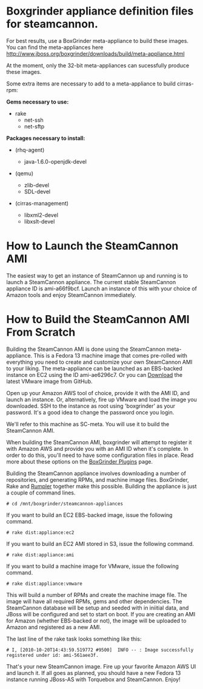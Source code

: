 # Boxgrinder appliance definition files for steamcannon. 

For best results, use a BoxGrinder meta-appliance to build these images.  You can
find the meta-appliances here http://www.jboss.org/boxgrinder/downloads/build/meta-appliance.html

At the moment, only the 32-bit meta-appliances can sucessfully produce these images.

Some extra items are necessary to add to a meta-appliance 
to build cirras-rpm:

**Gems necessary to use:**

* rake
    * net-ssh
    * net-sftp

**Packages necessary to install:**

* (rhq-agent)
    * java-1.6.0-openjdk-devel

* (qemu)
    * zlib-devel 
    * SDL-devel

* (cirras-management)
    * libxml2-devel
    * libxslt-devel

# How to Launch the SteamCannon AMI

The easiest way to get an instance of SteamCannon up and running is to launch a SteamCannon appliance.
The current stable SteamCannon appliance ID is ami-a66f9bcf. Launch an instance of this with your choice
of Amazon tools and enjoy SteamCannon immediately.

# How to Build the SteamCannon AMI From Scratch

Building the SteamCannon AMI is done using the SteamCannon meta-appliance. This is a Fedora 13 machine image
that comes pre-rolled with everything you need to create and customize your own SteamCannon AMI to your liking.
The meta-appliance can be launched as an EBS-backed instance on EC2 using the ID ami-ae6296c7.  Or you can [Download](http://github.com/steamcannon/steamcannon-appliances/downloads) the latest VMware image from GitHub.

Open up your Amazon AWS tool of choice, provide it with the AMI ID, and launch an instance.  Or, alternatively,
fire up VMware and load the image you downloaded.  SSH to the instance as root using 'boxgrinder' as your password.
It's a good idea to change the password once you login.  

We'll refer to this machine as SC-meta.  You will use it to build the SteamCannon AMI.  

When building the SteamCannon AMI, boxgrinder will attempt to register it with Amazon AWS and provide you with an
AMI ID when it's complete.  In order to do this, you'll need to have some configuration files in place.  Read
more about these options on the [BoxGrinder Plugins](http://community.jboss.org/wiki/BoxGrinderBuildPlugins) page.

Building the SteamCannon appliance involves downloading a number of repositories, and generating RPMs, and machine image files. 
BoxGrinder, Rake and [Rumpler](http://github.com/torquebox/rumpler) together make this possible.  Building the appliance
is just a couple of command lines.

    # cd /mnt/boxgrinder/steamcannon-appliances
    
If you want to build an EC2 EBS-backed image, issue the following command.

    # rake dist:appliance:ec2
    
If you want to build an EC2 AMI stored in S3, issue the following command.

    # rake dist:appliance:ami
    
If you want to build a machine image for VMware, issue the following command.

    # rake dist:appliance:vmware
    
This will build a number of RPMs and create the machine image file. The image will have all required RPMs, gems and other
dependencies. The SteamCannon database will be setup and seeded with in iniitial data, and JBoss will be configured and set 
to start on boot.  If you are creating an AMI for Amazon (whether EBS-backed or not), the image will be uploaded to Amazon
and registered as a new AMI.

The last line of the rake task looks something like this:

    # I, [2010-10-20T14:43:59.519772 #9500]  INFO -- : Image successfully registered under id: ami-561aee3f.

That's your new SteamCannon image.  Fire up your favorite Amazon AWS UI and launch it.  If all goes as planned,
you should have a new Fedora 13 instance running JBoss-AS with Torquebox and SteamCannon.  Enjoy!
